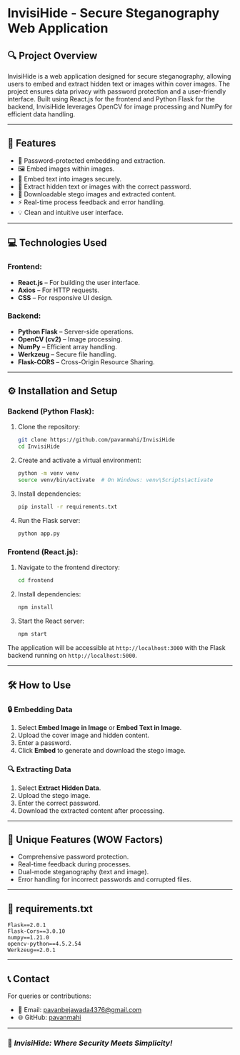 # InvisiHide - Secure Steganography Web Application

## 🔍 **Project Overview**

InvisiHide is a web application designed for secure steganography, allowing users to embed and extract hidden text or images within cover images. The project ensures data privacy with password protection and a user-friendly interface. Built using React.js for the frontend and Python Flask for the backend, InvisiHide leverages OpenCV for image processing and NumPy for efficient data handling.

---

## 🚀 **Features**

- 🔐 Password-protected embedding and extraction.
- 🖼️ Embed images within images.
- 📝 Embed text into images securely.
- 🧩 Extract hidden text or images with the correct password.
- 📂 Downloadable stego images and extracted content.
- ⚡ Real-time process feedback and error handling.
- 💡 Clean and intuitive user interface.

---

## 💻 **Technologies Used**

### Frontend:

- **React.js** – For building the user interface.
- **Axios** – For HTTP requests.
- **CSS** – For responsive UI design.

### Backend:

- **Python Flask** – Server-side operations.
- **OpenCV (cv2)** – Image processing.
- **NumPy** – Efficient array handling.
- **Werkzeug** – Secure file handling.
- **Flask-CORS** – Cross-Origin Resource Sharing.

---

## ⚙️ **Installation and Setup**

### Backend (Python Flask):

1. Clone the repository:
   ```bash
   git clone https://github.com/pavanmahi/InvisiHide
   cd InvisiHide
   ```
2. Create and activate a virtual environment:
   ```bash
   python -m venv venv
   source venv/bin/activate  # On Windows: venv\Scripts\activate
   ```
3. Install dependencies:
   ```bash
   pip install -r requirements.txt
   ```
4. Run the Flask server:
   ```bash
   python app.py
   ```

### Frontend (React.js):

1. Navigate to the frontend directory:
   ```bash
   cd frontend
   ```
2. Install dependencies:
   ```bash
   npm install
   ```
3. Start the React server:
   ```bash
   npm start
   ```

The application will be accessible at `http://localhost:3000` with the Flask backend running on `http://localhost:5000`.

---

## 🛠️ **How to Use**

### 🔒 **Embedding Data**

1. Select **Embed Image in Image** or **Embed Text in Image**.
2. Upload the cover image and hidden content.
3. Enter a password.
4. Click **Embed** to generate and download the stego image.

### 🔍 **Extracting Data**

1. Select **Extract Hidden Data**.
2. Upload the stego image.
3. Enter the correct password.
4. Download the extracted content after processing.

---

## 🎯 **Unique Features (WOW Factors)**

- Comprehensive password protection.
- Real-time feedback during processes.
- Dual-mode steganography (text and image).
- Error handling for incorrect passwords and corrupted files.

---

## 📂 **requirements.txt**

```
Flask==2.0.1
Flask-Cors==3.0.10
numpy==1.21.0
opencv-python==4.5.2.54
Werkzeug==2.0.1
```

---

## 📞 **Contact**

For queries or contributions:

- 📧 Email: [pavanbejawada4376@gmail.com](mailto:pavanbejawada4376@gmail.com)
- 🌐 GitHub: [pavanmahi](https://github.com/pavanmahi)

---

### 🚀 *InvisiHide: Where Security Meets Simplicity!*

